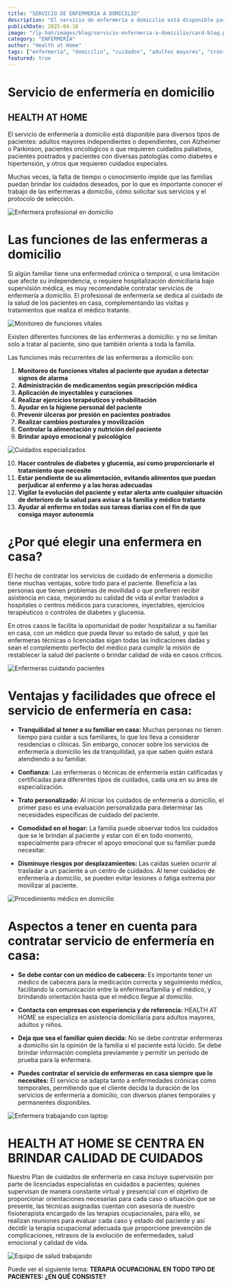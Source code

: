 ```yaml
---
title: "SERVICIO DE ENFERMERIA A DOMICILIO"
description: "El servicio de enfermería a domicilio está disponible para diversos tipos de pacientes: adultos mayores independientes o dependientes, con Alzheimer o Parkinson, pacientes oncológicos o que requieren cuidados paliativos, pacientes postrados y pacientes con diversas patologías como diabetes e hipertensión."
publishDate: 2025-04-16
image: "/lp-hah/images/blog/servicio-enfermeria-a-domicilio/card-blog.png"
category: "ENFERMERÍA"
author: "Health at Home"
tags: ["enfermería", "domicilio", "cuidados", "adultos mayores", "crónicos"]
featured: true
---
```


# Servicio de enfermería en domicilio

## HEALTH AT HOME

El servicio de enfermería a domicilio está disponible para diversos tipos de pacientes: adultos mayores independientes o dependientes, con Alzheimer o Parkinson, pacientes oncológicos o que requieren cuidados paliativos, pacientes postrados y pacientes con diversas patologías como diabetes e hipertensión, y otros que requieren cuidados especiales.

Muchas veces, la falta de tiempo o conocimiento impide que las familias puedan brindar los cuidados deseados, por lo que es importante conocer el trabajo de las enfermeras a domicilio, cómo solicitar sus servicios y el protocolo de selección.

![Enfermera profesional en domicilio](/lp-hah/images/blog/servicio-enfermeria-a-domicilio/blog1.png)

# Las funciones de las enfermeras a domicilio

Si algún familiar tiene una enfermedad crónica o temporal, o una limitación que afecte su independencia, o requiere hospitalización domiciliaria bajo supervisión médica, es muy recomendable contratar servicios de enfermería a domicilio. El profesional de enfermería se dedica al cuidado de la salud de los pacientes en casa, complementando las visitas y tratamientos que realiza el médico tratante.

![Monitoreo de funciones vitales](/lp-hah/images/blog/servicio-enfermeria-a-domicilio/blog2.png)

Existen diferentes funciones de las enfermeras a domicilio: y no se limitan solo a tratar al paciente, sino que también orienta a toda la familia.

Las funciones más recurrentes de las enfermeras a domicilio son:

1. **Monitoreo de funciones vitales al paciente que ayudan a detectar signos de alarma**
2. **Administración de medicamentos según prescripción médica**
3. **Aplicación de inyectables y curaciones**
4. **Realizar ejercicios terapéuticos y rehabilitación**
5. **Ayudar en la higiene personal del paciente**
6. **Prevenir úlceras por presión en pacientes postrados**
7. **Realizar cambios posturales y movilización**
8. **Controlar la alimentación y nutrición del paciente**
9. **Brindar apoyo emocional y psicológico**

![Cuidados especializados](/lp-hah/images/blog/servicio-enfermeria-a-domicilio/blog3.png)

10. **Hacer controles de diabetes y glucemia, así como proporcionarle el tratamiento que necesite**
11. **Estar pendiente de su alimentación, evitando alimentos que puedan perjudicar al enfermo y a las horas adecuadas**
12. **Vigilar la evolución del paciente y estar alerta ante cualquier situación de deterioro de la salud para avisar a la familia y médico tratante**
13. **Ayudar al enfermo en todas sus tareas diarias con el fin de que consiga mayor autonomía**

# ¿Por qué elegir una enfermera en casa?

El hecho de contratar los servicios de cuidado de enfermería a domicilio tiene muchas ventajas, sobre todo para el paciente. Beneficia a las personas que tienen problemas de movilidad o que prefieren recibir asistencia en casa, mejorando su calidad de vida al evitar traslados a hospitales o centros médicos para curaciones, inyectables, ejercicios terapéuticos o controles de diabetes y glucemia.

En otros casos le facilita la oportunidad de poder hospitalizar a su familiar en casa, con un médico que pueda llevar su estado de salud, y que las enfermeras técnicas o licenciadas sigan todas las indicaciones dadas y sean el complemento perfecto del médico para cumplir la misión de restablecer la salud del paciente o brindar calidad de vida en casos críticos.

![Enfermeras cuidando pacientes](/lp-hah/images/blog/servicio-enfermeria-a-domicilio/blog4.png)

# Ventajas y facilidades que ofrece el servicio de enfermería en casa:

- **Tranquilidad al tener a su familiar en casa:** Muchas personas no tienen tiempo para cuidar a sus familiares, lo que los lleva a considerar residencias o clínicas. Sin embargo, conocer sobre los servicios de enfermería a domicilio les da tranquilidad, ya que saben quién estará atendiendo a su familiar.

- **Confianza:** Las enfermeras o técnicas de enfermería están calificadas y certificadas para diferentes tipos de cuidados, cada una en su área de especialización.

- **Trato personalizado:** Al iniciar los cuidados de enfermería a domicilio, el primer paso es una evaluación personalizada para determinar las necesidades específicas de cuidado del paciente.

- **Comodidad en el hogar:** La familia puede observar todos los cuidados que se le brindan al paciente y estar con él en todo momento, especialmente para ofrecer el apoyo emocional que su familiar pueda necesitar.

- **Disminuye riesgos por desplazamientos:** Las caídas suelen ocurrir al trasladar a un paciente a un centro de cuidados. Al tener cuidados de enfermería a domicilio, se pueden evitar lesiones o fatiga extrema por movilizar al paciente.

![Procedimiento médico en domicilio](/lp-hah/images/blog/servicio-enfermeria-a-domicilio/blog5.png)

# Aspectos a tener en cuenta para contratar servicio de enfermería en casa:

- **Se debe contar con un médico de cabecera:** Es importante tener un médico de cabecera para la medicación correcta y seguimiento médico, facilitando la comunicación entre la enfermera/familia y el médico, y brindando orientación hasta que el médico llegue al domicilio.

- **Contacta con empresas con experiencia y de referencia:** HEALTH AT HOME se especializa en asistencia domiciliaria para adultos mayores, adultos y niños.

- **Deja que sea el familiar quien decida:** No se debe contratar enfermeras a domicilio sin la opinión de la familia si el paciente está lúcido. Se debe brindar información completa previamente y permitir un período de prueba para la enfermera.

- **Puedes contratar el servicio de enfermeras en casa siempre que lo necesites:** El servicio se adapta tanto a enfermedades crónicas como temporales, permitiendo que el cliente decida la duración de los servicios de enfermería a domicilio, con diversos planes temporales y permanentes disponibles.

![Enfermera trabajando con laptop](/lp-hah/images/blog/servicio-enfermeria-a-domicilio/blog6.png)

# HEALTH AT HOME SE CENTRA EN BRINDAR CALIDAD DE CUIDADOS

Nuestro Plan de cuidados de enfermería en casa incluye supervisión por parte de licenciadas especialistas en cuidados a pacientes; quienes supervisan de manera constante virtual y presencial con el objetivo de proporcionar orientaciones necesarias para cada caso o situación que se presente, las técnicas asignadas cuentan con asesoría de nuestro fisioterapista encargado de las terapias ocupacionales, para ello, se realizan reuniones para evaluar cada caso y estado del paciente y así decidir la terapia ocupacional adecuada que proporcione prevención de complicaciones, retrasos de la evolución de enfermedades, salud emocional y calidad de vida.

![Equipo de salud trabajando](/lp-hah/images/blog/servicio-enfermeria-a-domicilio/blog7.png)

Puede ver el siguiente tema: **TERAPIA OCUPACIONAL EN TODO TIPO DE PACIENTES: ¿EN QUÉ CONSISTE?**
